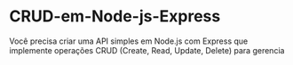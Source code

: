 # CRUD-em-Node-js-Express
Você precisa criar uma API simples em Node.js com Express que implemente operações CRUD (Create, Read, Update, Delete) para gerencia


